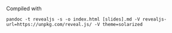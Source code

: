 Compiled with

```
pandoc -t revealjs -s -o index.html [slides].md -V revealjs-url=https://unpkg.com/reveal.js/ -V theme=solarized
```